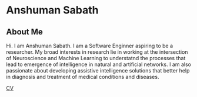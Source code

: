 # Anshuman Sabath

## About Me
Hi. I am Anshuman Sabath. I am a Software Enginner aspiring to be a researcher. My broad interests in research lie in working at the intersection of Neuroscience and Machine Learning to understatnd the processes that lead to emergence of intelligence in natural and artificial networks. I am also passionate about developing assistive intelligence solutions that better help in diagnosis and treatment of medical conditions and diseases.

[CV](https://data-hound.github.io/online-cv/)
